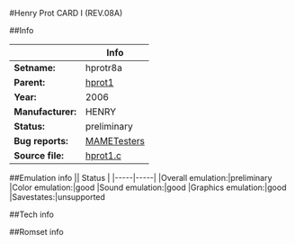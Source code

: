 #Henry Prot CARD I (REV.08A)

##Info

||Info|
|-----|-----|
|**Setname:**|hprotr8a
|**Parent:**|[hprot1](hprot1.md)
|**Year:**|2006
|**Manufacturer:**|HENRY
|**Status:**|preliminary
|**Bug reports:**|[MAMETesters](http://mametesters.org/view_all_set.php?type=1&temporary=y&search=hprot1.c)
|**Source file:**|[hprot1.c](https://github.com/mamedev/mame/blob/master/src/mess/drivers/hprot1.c)

##Emulation info
|| Status |
|-----|-----|
|Overall emulation:|preliminary
|Color emulation:|good
|Sound emulation:|good
|Graphics emulation:|good
|Savestates:|unsupported

##Tech info

##Romset info

<!--- START OF EDITED COMMENT DO NOT TOUCH TEXT ABOVE-->
